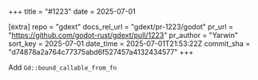 +++
title = "#1223"
date = 2025-07-01

[extra]
repo = "gdext"
docs_rel_url = "gdext/pr-1223/godot"
pr_url = "https://github.com/godot-rust/gdext/pull/1223"
pr_author = "Yarwin"
sort_key = 2025-07-01
date_time = 2025-07-01T21:53:22Z
commit_sha = "d74878a2a764c77375abd6f527457a4132434577"
+++

Add  `Gd::bound_callable_from_fn`

